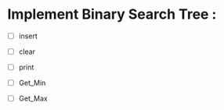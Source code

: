 # Implement Binary Search Tree :

* [ ] insert 

* [ ] clear

* [ ] print

* [ ] Get_Min

* [ ] Get_Max